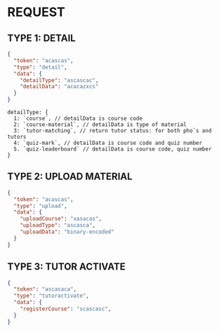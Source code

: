 # REQUEST

## TYPE 1: DETAIL

```json
{
  "token": "acascas",
  "type": "detail",
  "data": {
    "detailType": "ascascac",
    "detailData": "acacazxcs"
  }
}
```
```
detailType: {
  1: `course`, // detailData is course code
  2: `course-material`, // detailData is type of material
  3: `tutor-matching`, // return tutor status: for both pho`s and tutors
  4: `quiz-mark`, // detailData is course code and quiz number
  5. `quiz-leaderboard` // detailData is course code, quiz number
}
```

## TYPE 2: UPLOAD MATERIAL

```json
{
  "token": "acascas",
  "type": "upload",
  "data": {
    "uploadCourse": "xasacas",
    "uploadType": "ascasca",
    "uploadData": "binary-encoded"
  }
}
```


## TYPE 3: TUTOR ACTIVATE
```json
{
  "token": "ascasaca",
  "type": "tutoractivate",
  "data": {
    "registerCourse": "scascasc",
  }
}
```

